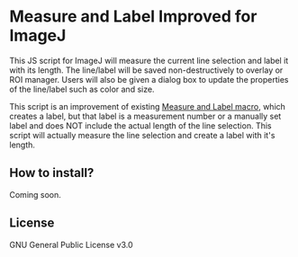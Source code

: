 # Measure and Label Improved for ImageJ

This JS script for ImageJ will measure the current line selection and label it with its length. The line/label will be saved non-destructively to overlay or ROI manager. Users will also be given a dialog box to update the properties of the line/label such as color and size. 

This script is an improvement of existing [Measure and Label macro](https://imagej.nih.gov/ij/plugins/measure-label.html), which creates a label, but that label is a measurement number or a manually set label and does NOT include the actual length of the line selection. This script will actually measure the line selection and create a label with it's length. 

## How to install? 
Coming soon. 

## License 
GNU General Public License v3.0